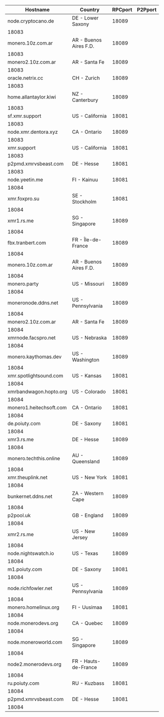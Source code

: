 Hostname | Country | RPCport | P2Pport
--- | --- | --- | ---
node.cryptocano.de | DE - Lower Saxony | 18089
 | 18083
monero.10z.com.ar | AR - Buenos Aires F.D. | 18089
 | 18083
monero2.10z.com.ar | AR - Santa Fe | 18089
 | 18083
oracle.netrix.cc | CH - Zurich | 18089
 | 18083
home.allantaylor.kiwi | NZ - Canterbury | 18089
 | 18083
sf.xmr.support | US - California | 18081
 | 18083
node.xmr.dentora.xyz | CA - Ontario | 18089
 | 18083
xmr.support | US - California | 18081
 | 18083
p2pmd.xmrvsbeast.com | DE - Hesse | 18081
 | 18083
node.yeetin.me | FI - Kainuu | 18081
 | 18084
xmr.foxpro.su | SE - Stockholm | 18081
 | 18084
xmr1.rs.me | SG - Singapore | 18089
 | 18084
fbx.tranbert.com | FR - Île-de-France | 18089
 | 18084
monero.10z.com.ar | AR - Buenos Aires F.D. | 18089
 | 18084
monero.party | US - Missouri | 18089
 | 18084
moneronode.ddns.net | US - Pennsylvania | 18089
 | 18084
monero2.10z.com.ar | AR - Santa Fe | 18089
 | 18084
xmrnode.facspro.net | US - Nebraska | 18089
 | 18084
monero.kaythomas.dev | US - Washington | 18089
 | 18084
xmr.spotlightsound.com | US - Kansas | 18081
 | 18084
xmrbandwagon.hopto.org | US - Colorado | 18081
 | 18084
monero1.heitechsoft.com | CA - Ontario | 18081
 | 18084
de.poiuty.com | DE - Saxony | 18081
 | 18084
xmr3.rs.me | DE - Hesse | 18089
 | 18084
monero.techthis.online | AU - Queensland | 18089
 | 18084
xmr.theuplink.net | US - New York | 18081
 | 18084
bunkernet.ddns.net | ZA - Western Cape | 18089
 | 18084
p2pool.uk | GB - England | 18089
 | 18084
xmr2.rs.me | US - New Jersey | 18089
 | 18084
node.nightswatch.io | US - Texas | 18089
 | 18084
m1.poiuty.com | DE - Saxony | 18081
 | 18084
node.richfowler.net | US - Pennsylvania | 18089
 | 18084
monero.homelinux.org | FI - Uusimaa | 18081
 | 18084
node.monerodevs.org | CA - Quebec | 18089
 | 18084
node.moneroworld.com | SG - Singapore | 18089
 | 18084
node2.monerodevs.org | FR - Hauts-de-France | 18089
 | 18084
ru.poiuty.com | RU - Kuzbass | 18081
 | 18084
p2pmd.xmrvsbeast.com | DE - Hesse | 18081
 | 18084
